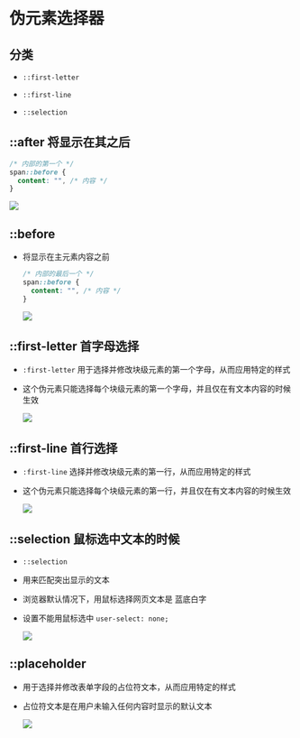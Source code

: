 # 伪元素选择器

## 分类

+ `::first-letter`

+ `::first-line`

+ `::selection`

## ::after 将显示在其之后

  ```css
  /* 内部的第一个 */
  span::before {
    content: "", /* 内容 */
  }
  ```

  ![](./images/after.png)

## ::before

+ 将显示在主元素内容之前

  ```css
  /* 内部的最后一个 */
  span::before {
    content: "", /* 内容 */
  }
  ```

  ![](./images/after.png)

## ::first-letter 首字母选择

+ `:first-letter` 用于选择并修改块级元素的第一个字母，从而应用特定的样式
+ 这个伪元素只能选择每个块级元素的第一个字母，并且仅在有文本内容的时候生效

  ![](./images/first-letter.png)

## ::first-line 首行选择

+ `:first-line` 选择并修改块级元素的第一行，从而应用特定的样式
+ 这个伪元素只能选择每个块级元素的第一行，并且仅在有文本内容的时候生效

  ![](./images/first-line.png)

## ::selection 鼠标选中文本的时候

+ `::selection`

+ 用来匹配突出显示的文本

+ 浏览器默认情况下，用鼠标选择网页文本是 蓝底白字

+ 设置不能用鼠标选中 `user-select: none;`

  ![](./images/selection.png)

## ::placeholder

+ 用于选择并修改表单字段的占位符文本，从而应用特定的样式
+ 占位符文本是在用户未输入任何内容时显示的默认文本

  ![](./images/placeholder.png)
